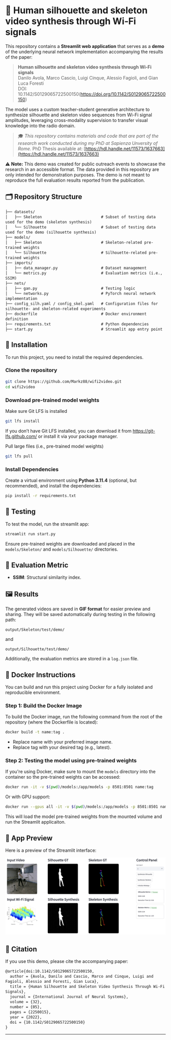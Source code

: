 # 🛜 Human silhouette and skeleton video synthesis through Wi‑Fi signals

This repository contains a **Streamlit web application** that serves as a **demo** of the underlying neural network implementation accompanying the results of the paper:

> **Human silhouette and skeleton video synthesis through Wi‑Fi signals**  
> Danilo Avola, Marco Cascio, Luigi Cinque, Alessio Fagioli, and Gian Luca Foresti  
> DOI: 10.1142/S0129065722500150(https://doi.org/10.1142/S0129065722500150)

The model uses a custom teacher-student generative architecture to synthesize silhouette and skeleton video sequences from Wi-Fi signal amplitudes, leveraging cross-modality supervision to transfer visual knowledge into the radio domain.

> 🎓 _This repository contains materials and code that are part of the research work conducted during my PhD at Sapienza Unversity of Rome._ PhD Thesis available at: [https://hdl.handle.net/11573/1637663](https://hdl.handle.net/11573/1637663)

⚠️ **Note:** This demo was created for public outreach events to showcase the research in an accessible format. The data provided in this repository are only intended for demonstration purposes. The demo is not meant to reproduce the full evaluation results reported from the publication.

## 🗂️ Repository Structure

```
├── datasets/                             
│   ├── Skeleton                          # Subset of testing data used for the demo (skeleton synthesis)
│   └── Silhouette                        # Subset of testing data used for the demo (silhouette synthesis)
├── models/                               
│   ├── Skeleton                          # Skeleton-related pre-trained weights
│   └── Silhouette                        # Silhouette-related pre-trained weights          
├── imports/
│   ├── data_manager.py                   # Dataset management
│   └── metrics.py                        # Evaluation metrics (i.e., SSIM)
├── nets/
│   ├── gan.py                            # Testing logic
│   └── networks.py                       # PyTorch neural network implementation
├── config_silh.yaml / config_skel.yaml   # Configuration files for silhouette- and skeleton-related experiments
├── dockerfile                            # Docker environment definition
├── requirements.txt                      # Python dependencies
├── start.py                              # Streamlit app entry point
```

## 🧰 Installation

To run this project, you need to install the required dependencies. 

### Clone the repository

```bash
git clone https://github.com/Markz88/wifi2video.git
cd wifi2video
```

### Download pre-trained model weights

Make sure Git LFS is installed
```bash
git lfs install
```

If you don’t have Git LFS installed, you can download it from https://git-lfs.github.com/ or install it via your package manager.

Pull large files (i.e., pre-trained model weights)

```bash
git lfs pull
```

### Install Dependencies

Create a virtual environment using **Python 3.11.4** (optional, but recommended), and install the dependencies:

```bash
pip install -r requirements.txt
```

## 👾 Testing

To test the model, run the streamlit app:

```bash
streamlit run start.py
```

Ensure pre-trained weights are downloaded and placed in the `models/Skeleton/` and `models/Silhouette/` directories.

## 🧪 Evaluation Metric

- **SSIM**: Structural similarity index.

## 🖼️ Results

The generated videos are saved in **GIF format** for easier preview and sharing.
They will be saved automatically during testing in the following path:

```
output/Skeleton/test/demo/
```

and

```
output/Silhouette/test/demo/
```

Additionally, the evaluation metrics are stored in a `log.json` file.

## 🐳 Docker Instructions

You can build and run this project using Docker for a fully isolated and reproducible environment.

### Step 1: Build the Docker Image

To build the Docker image, run the following command from the root of the repository (where the Dockerfile is located):

```bash
docker build -t name:tag .
```

- Replace name with your preferred image name.
- Replace tag with your desired tag (e.g., latest).

### Step 2: Testing the model using pre-trained weights

If you're using Docker, make sure to mount the `models` directory into the container so the pre-trained weights can be accessed:

```bash
docker run -it -v $(pwd)/models:/app/models -p 8501:8501 name:tag
```

Or with GPU support:

```bash
docker run --gpus all -it -v $(pwd)/models:/app/models -p 8501:8501 name:tag
```

This will load the model pre-trained weights from the mounted volume and run the Streamlit applicaiton.

## 📸 App Preview

Here is a preview of the Streamlit interface:

![App Screenshot](assets/screenshot.png)

## 📄 Citation

If you use this demo, please cite the accompanying paper:

```
@article{doi:10.1142/S0129065722500150,
  author = {Avola, Danilo and Cascio, Marco and Cinque, Luigi and Fagioli, Alessio and Foresti, Gian Luca},
  title = {Human Silhouette and Skeleton Video Synthesis Through Wi-Fi Signals},
  journal = {International Journal of Neural Systems},
  volume = {32},
  number = {05},
  pages = {2250015},
  year = {2022},
  doi = {10.1142/S0129065722500150}
}
```

---